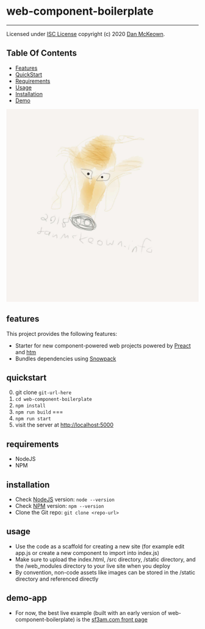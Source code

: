  # web-component-boilerplate

 ---

Licensed under [ISC License](https://opensource.org/licenses/ISC) copyright (c) 2020 [Dan McKeown](http://danmckeown.info).

## Table Of Contents
- [Features](#features)
- [QuickStart](#quickstart)
- [Requirements](#requirements)
- [Usage](#usage)
- [Installation](#installation)
- [Demo](#demo-app)

![Baloo](./static/img/baloo.jpg)

## features
This project provides the following features:
- Starter for new component-powered web projects powered by [Preact](https://github.com/preactjs/preact) and [htm](https://github.com/developit/htm)
- Bundles dependencies using [Snowpack](https://github.com/pikapkg/snowpack)

## quickstart
0. git clone `git-url-here`
1. `cd web-component-boilerplate`
2. `npm install`
3. `npm run build`
===
4. `npm run start`
5. visit the server at [http://localhost:5000](http://localhost:5000)

## requirements
- NodeJS
- NPM

## installation
- Check [NodeJS](https://nodejs.org/en/) version: `node --version`
- Check [NPM](https://www.npmjs.com/) version: `npm --version`
- Clone the Git repo: `git clone <repo-url>`

## usage
- Use the code as a scaffold for creating a new site (for example edit app.js or create a new component to import into index.js)
- Make sure to upload the index.html, /src directory, /static directory, and the /web_modules directory to your live site when you deploy
- By convention, non-code assets like images can be stored in the /static directory and referenced directly

## demo-app
- For now, the best live example (built with an early version of web-component-boilerplate) is the [sf3am.com front page](https://sf3am.com)
